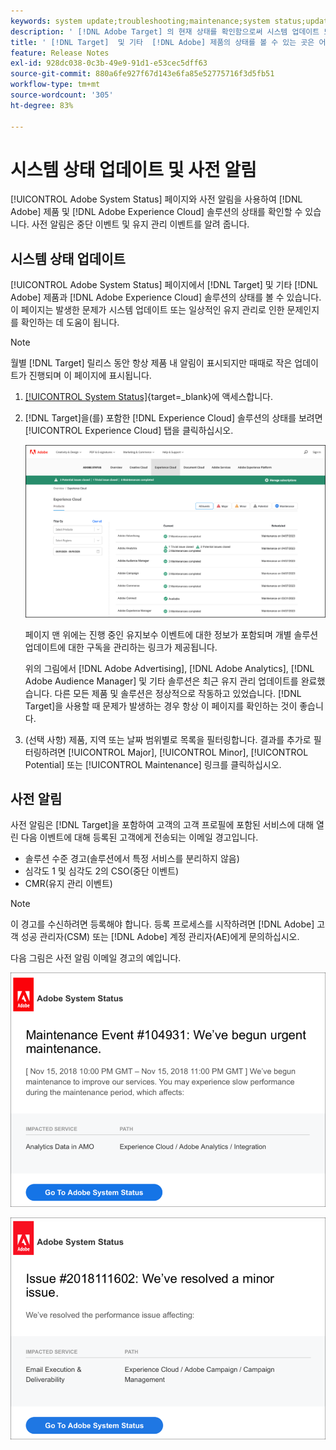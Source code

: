 ```yaml
---
keywords: system update;troubleshooting;maintenance;system status;update status
description: ' [!DNL Adobe Target] 의 현재 상태를 확인함으로써 시스템 업데이트 또는 일상적인 유지 관리로 인해 발생할 수 있는 문제를 확인할 수 있습니다.'
title: ' [!DNL Target]  및 기타  [!DNL Adobe] 제품의 상태를 볼 수 있는 곳은 어디입니까?'
feature: Release Notes
exl-id: 928dc038-0c3b-49e9-91d1-e53cec5dff63
source-git-commit: 880a6fe927f67d143e6fa85e52775716f3d5fb51
workflow-type: tm+mt
source-wordcount: '305'
ht-degree: 83%

---
```


# 시스템 상태 업데이트 및 사전 알림

[!UICONTROL Adobe System Status] 페이지와 사전 알림을 사용하여 [!DNL Adobe] 제품 및 [!DNL Adobe Experience Cloud] 솔루션의 상태를 확인할 수 있습니다. 사전 알림은 중단 이벤트 및 유지 관리 이벤트를 알려 줍니다.

## 시스템 상태 업데이트

[!UICONTROL Adobe System Status] 페이지에서 [!DNL Target] 및 기타 [!DNL Adobe] 제품과 [!DNL Adobe Experience Cloud] 솔루션의 상태를 볼 수 있습니다. 이 페이지는 발생한 문제가 시스템 업데이트 또는 일상적인 유지 관리로 인한 문제인지를 확인하는 데 도움이 됩니다.

>[!NOTE]
>
>월별 [!DNL Target] 릴리스 동안 항상 제품 내 알림이 표시되지만 때때로 작은 업데이트가 진행되며 이 페이지에 표시됩니다.

1. [[!UICONTROL System Status]](https://status.adobe.com/){target=_blank}에 액세스합니다.

1. [!DNL Target]을(를) 포함한 [!DNL Experience Cloud] 솔루션의 상태를 보려면 [!UICONTROL Experience Cloud] 탭을 클릭하십시오.

   ![system_status 이미지](assets/system_status.png)

   페이지 맨 위에는 진행 중인 유지보수 이벤트에 대한 정보가 포함되며 개별 솔루션 업데이트에 대한 구독을 관리하는 링크가 제공됩니다.

   위의 그림에서 [!DNL Adobe Advertising], [!DNL Adobe Analytics], [!DNL Adobe Audience Manager] 및 기타 솔루션은 최근 유지 관리 업데이트를 완료했습니다. 다른 모든 제품 및 솔루션은 정상적으로 작동하고 있었습니다. [!DNL Target]을 사용할 때 문제가 발생하는 경우 항상 이 페이지를 확인하는 것이 좋습니다.

1. (선택 사항) 제품, 지역 또는 날짜 범위별로 목록을 필터링합니다. 결과를 추가로 필터링하려면 [!UICONTROL Major], [!UICONTROL Minor], [!UICONTROL Potential] 또는 [!UICONTROL Maintenance] 링크를 클릭하십시오.

## 사전 알림

사전 알림은 [!DNL Target]을 포함하여 고객의 고객 프로필에 포함된 서비스에 대해 열린 다음 이벤트에 대해 등록된 고객에게 전송되는 이메일 경고입니다.

* 솔루션 수준 경고(솔루션에서 특정 서비스를 분리하지 않음)
* 심각도 1 및 심각도 2의 CSO(중단 이벤트)
* CMR(유지 관리 이벤트)

>[!NOTE]
>
>이 경고를 수신하려면 등록해야 합니다. 등록 프로세스를 시작하려면 [!DNL Adobe] 고객 성공 관리자(CSM) 또는 [!DNL Adobe] 계정 관리자(AE)에게 문의하십시오.

다음 그림은 사전 알림 이메일 경고의 예입니다.

![사전 알림 1](/help/main/r-release-notes/assets/proactive-notification-1.png)

![사전 알림 2](/help/main/r-release-notes/assets/proactive-notification-2.png)

